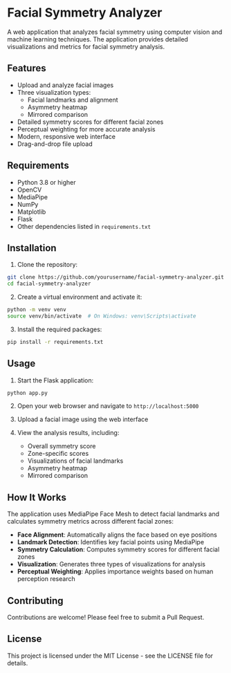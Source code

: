 # Facial Symmetry Analyzer

A web application that analyzes facial symmetry using computer vision and machine learning techniques. The application provides detailed visualizations and metrics for facial symmetry analysis.

## Features

- Upload and analyze facial images
- Three visualization types:
  - Facial landmarks and alignment
  - Asymmetry heatmap
  - Mirrored comparison
- Detailed symmetry scores for different facial zones
- Perceptual weighting for more accurate analysis
- Modern, responsive web interface
- Drag-and-drop file upload

## Requirements

- Python 3.8 or higher
- OpenCV
- MediaPipe
- NumPy
- Matplotlib
- Flask
- Other dependencies listed in `requirements.txt`

## Installation

1. Clone the repository:
```bash
git clone https://github.com/yourusername/facial-symmetry-analyzer.git
cd facial-symmetry-analyzer
```

2. Create a virtual environment and activate it:
```bash
python -m venv venv
source venv/bin/activate  # On Windows: venv\Scripts\activate
```

3. Install the required packages:
```bash
pip install -r requirements.txt
```

## Usage

1. Start the Flask application:
```bash
python app.py
```

2. Open your web browser and navigate to `http://localhost:5000`

3. Upload a facial image using the web interface

4. View the analysis results, including:
   - Overall symmetry score
   - Zone-specific scores
   - Visualizations of facial landmarks
   - Asymmetry heatmap
   - Mirrored comparison

## How It Works

The application uses MediaPipe Face Mesh to detect facial landmarks and calculates symmetry metrics across different facial zones:

- **Face Alignment**: Automatically aligns the face based on eye positions
- **Landmark Detection**: Identifies key facial points using MediaPipe
- **Symmetry Calculation**: Computes symmetry scores for different facial zones
- **Visualization**: Generates three types of visualizations for analysis
- **Perceptual Weighting**: Applies importance weights based on human perception research

## Contributing

Contributions are welcome! Please feel free to submit a Pull Request.

## License

This project is licensed under the MIT License - see the LICENSE file for details.
